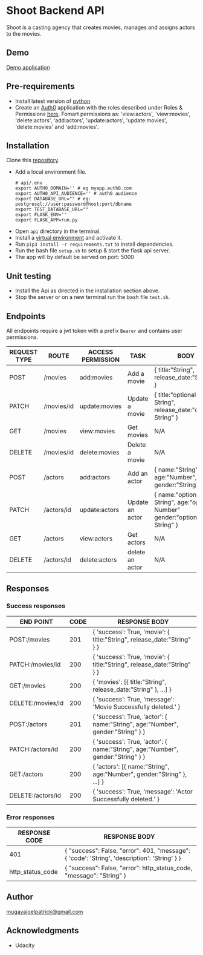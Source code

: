 # Shoot Backend API

Shoot is a casting agency that creates movies, manages and assigns actors to the movies.

## Demo

[Demo application](https://shoot-agency-api.herokuapp.com/)

## Pre-requirements

* Install latest version of [python](https://www.python.org/downloads/)
* Create an [Auth0](https://auth0.com/) application with the roles described under Roles & Permissions [here](https://github.com/PatrickMugayaJoel/Shoot/blob/develop/README.md).
    Fomart permissions as: 'view:actors', 'view:movies', 'delete:actors', 'add:actors', 'update:actors', 'update:movies', 'delete:movies' and 'add:movies'.

## Installation

Clone this [repository](https://github.com/PatrickMugayaJoel/Shoot.git).
* Add a local environment file.
    ```
    # api/.env
    export AUTH0_DOMAIN='' # eg myapp.auth0.com
    export AUTH0_API_AUDIENCE='' # auth0 audience
    export DATABASE_URL="" # eg: postgresql://user:password@host:port/dbname
    export TEST_DATABASE_URL=""
    export FLASK_ENV=''
    export FLASK_APP=run.py
    ```
* Open `api` directory in the terminal.
* Install a [virtual environment](https://virtualenv.pypa.io/en/latest/) and activate it.
* Run `pip3 install -r requirements.txt` to install dependencies.
* Run the bash file `setup.sh` to setup & start the flask api server.
* The app will by default be served on port: 5000

## Unit testing

* Install the Api as directed in the installation section above.
* Stop the server or on a new terminal run the bash file `test.sh`.

## Endpoints

All endpoints require a jwt token with a prefix `Bearer` and contains user permissions.

| REQUEST TYPE | ROUTE | ACCESS PERMISSION | TASK | BODY |
| ------------- | ----- | ------------- | ------------- | ------------- |
| POST | /movies | add:movies | Add a movie| { title:"String", release_date:"String" } |
| PATCH | /movies/id | update:movies | Update a movie| { title:"optional String", release_date:"optional String" } |
| GET | /movies | view:movies | Get movies | N/A |
| DELETE | /movies/id | delete:movies | Delete a movie | N/A |
| POST | /actors | add:actors | Add an actor | { name:"String", age:"Number", gender:"String" } |
| PATCH | /actors/id | update:actors | Update an actor | { name:"optional String", age:"optional Number" gender:"optional String" } |
| GET | /actors | view:actors | Get actors| N/A |
| DELETE | /actors/id | delete:actors | delete an actor | N/A |

## Responses

### Success responses

| END POINT | CODE | RESPONSE BODY |
| ------------- | ----- | ------------- |
| POST:/movies | 201 | { 'success': True, 'movie': { title:"String", release_date:"String" } } |
| PATCH:/movies/id | 200 | { 'success': True, 'movie': { title:"String", release_date:"String" } } |
| GET:/movies | 200 | { 'movies': [{ title:"String", release_date:"String" }, ...] }|
| DELETE:/movies/id | 200 | { 'success': True, 'message': 'Movie Successfully deleted.' } |
| POST:/actors | 201 | { 'success': True, 'actor': { name:"String", age:"Number", gender:"String" } } |
| PATCH:/actors/id | 200 | { 'success': True, 'actor': { name:"String", age:"Number", gender:"String" } } |
| GET:/actors | 200 | { 'actors': [{ name:"String", age:"Number", gender:"String" }, ...] }|
| DELETE:/actors/id | 200 | { 'success': True, 'message': 'Actor Successfully deleted.' } |

### Error responses

| RESPONSE CODE | RESPONSE BODY |
| ------------- | ----- |
| 401 | { "success": False, "error": 401, "message": { 'code': 'String', 'description': 'String' } } |
| http_status_code | { "success": False, "error": http_status_code, "message": "String" } |

## Author

mugayajoelpatrick@gmail.com

## Acknowledgments

* Udacity
